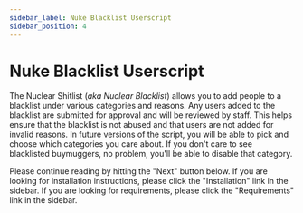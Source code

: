 ```yaml
---
sidebar_label: Nuke Blacklist Userscript
sidebar_position: 4
---
```


# Nuke Blacklist Userscript

The Nuclear Shitlist (_aka Nuclear Blacklist_) allows you to add people to a blacklist under various categories and reasons. Any users added to the blacklist are submitted for approval and will be reviewed by staff. This helps ensure that the blacklist is not abused and that users are not added for invalid reasons. In future versions of the script, you will be able to pick and choose which categories you care about. If you don't care to see blacklisted buymuggers, no problem, you'll be able to disable that category.

Please continue reading by hitting the "Next" button below. If you are looking for installation instructions, please click the "Installation" link in the sidebar. If you are looking for requirements, please click the "Requirements" link in the sidebar.
